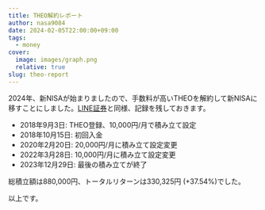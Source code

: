 ```yaml
---
title: THEO解約レポート
author: nasa9084
date: 2024-02-05T22:00:00+09:00
tags:
  - money
cover:
  image: images/graph.png
  relative: true
slug: theo-report
---
```


2024年、新NISAが始まりましたので、手数料が高いTHEOを解約して新NISAに移すことにしました。[LINE証券](/line-security-report/)と同様、記録を残しておきます。

* 2018年9月3日: THEO登録、10,000円/月で積み立て設定
* 2018年10月15日: 初回入金
* 2020年2月20日: 20,000円/月に積み立て設定変更
* 2022年3月28日: 10,000円/月に積み立て設定変更
* 2023年12月29日: 最後の積み立てが終了

総積立額は880,000円、トータルリターンは330,325円 (+37.54%)でした。

以上です。

